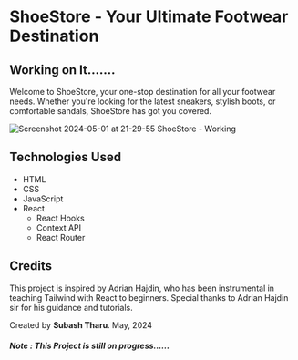 <h1>ShoeStore - Your Ultimate Footwear Destination</h1>
<h2>Working on It.......</h2>
    
<p>Welcome to ShoeStore, your one-stop destination for all your footwear needs. Whether you're looking for the latest sneakers, stylish boots, or comfortable sandals, ShoeStore has got you covered.</p>

![Screenshot 2024-05-01 at 21-29-55 ShoeStore - Working](https://github.com/Subashh-Chaudhary/ShoeStore/assets/147568882/42bd30c6-67fd-4f56-8358-667586ad75b2)

    
  <h2>Technologies Used</h2>
    <ul>
        <li>HTML</li>
        <li>CSS</li>
        <li>JavaScript</li>
        <li>React
            <ul>
                <li>React Hooks</li>
                <li>Context API</li>
                <li>React Router</li>
            </ul>
        </li>
    </ul>
    
  <h2>Credits</h2>
    <p>This project is inspired by Adrian Hajdin, who has been instrumental in teaching Tailwind with React to beginners. Special thanks to Adrian Hajdin sir for his guidance and tutorials.</p>
    
  <p>Created by <b>Subash Tharu</b>. May, 2024</p>
  <h5><i>Note : This Project is still on progress......</i></h5>
